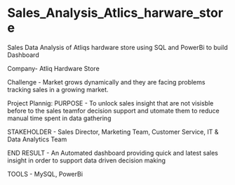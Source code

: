 # Sales_Analysis_Atlics_harware_store
Sales Data Analysis of Atliqs hardware store using SQL and PowerBi to build Dashboard 

Company- Atliq Hardware Store

Challenge - Market grows dynamically and they are facing problems tracking sales in a growing market.

Project Plannig:
PURPOSE - To unlock sales insight that are not visisble before to the sales teamfor decision support and utomate them to reduce manual time spent in data gathering

STAKEHOLDER - Sales Director, Marketing Team, Customer Service, IT & Data Analytics Team

END RESULT - An Automated dashboard providing quick and latest sales insight in order to support data driven decision making

TOOLS - MySQL, PowerBi
